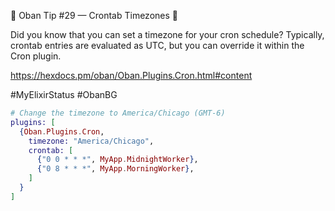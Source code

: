 💎 Oban Tip #29 — Crontab Timezones 💎

Did you know that you can set a timezone for your cron schedule? Typically,
crontab entries are evaluated as UTC, but you can override it within the Cron
plugin.

https://hexdocs.pm/oban/Oban.Plugins.Cron.html#content

#MyElixirStatus #ObanBG

```elixir
# Change the timezone to America/Chicago (GMT-6)
plugins: [
  {Oban.Plugins.Cron,
    timezone: "America/Chicago",
    crontab: [
      {"0 0 * * *", MyApp.MidnightWorker},
      {"0 8 * * *", MyApp.MorningWorker},
    ]
  }
]
```
